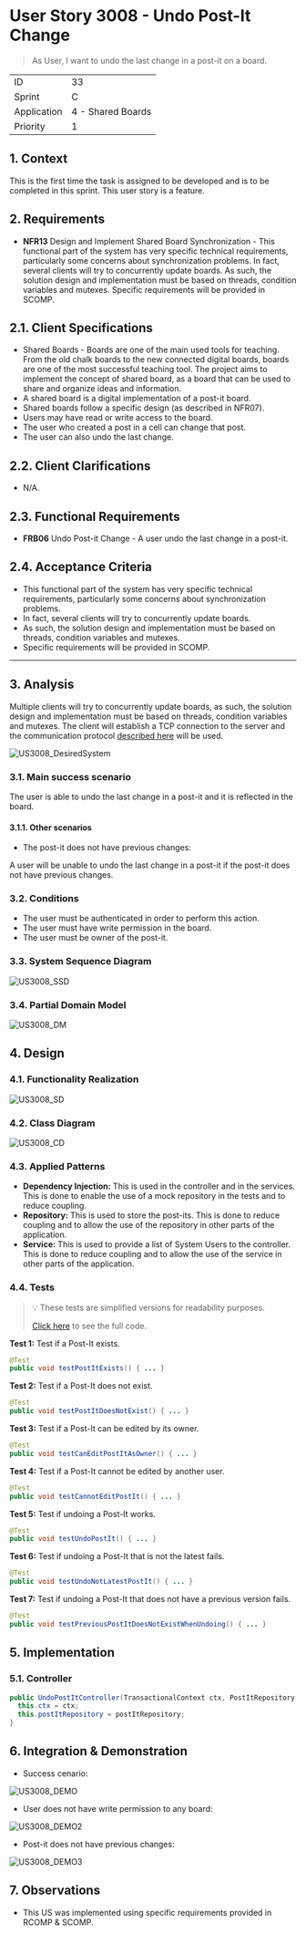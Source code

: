 # User Story 3008 - Undo Post-It Change

> As User, I want to undo the last change in a post-it on a board.

|             |                   |
| ----------- | ----------------- |
| ID          | 33                |
| Sprint      | C                 |
| Application | 4 - Shared Boards |
| Priority    | 1                 |

## 1. Context

This is the first time the task is assigned to be developed and is to be completed in this sprint. This user story is a feature.

## 2. Requirements

- **NFR13** Design and Implement Shared Board Synchronization - This functional part of the system has very specific technical requirements, particularly some concerns about synchronization problems. In fact, several clients will try to concurrently update boards. As such, the solution design and implementation must be based on threads, condition variables and mutexes. Specific requirements will be provided in SCOMP.

## 2.1. Client Specifications

- Shared Boards - Boards are one of the main used tools for teaching. From the old chalk boards to the new connected digital boards, boards are one of the most successful teaching tool. The project aims to implement the concept of shared board, as a board that can be used to share and organize ideas and information.
- A shared board is a digital implementation of a post-it board.
- Shared boards follow a specific design (as described in NFR07).
- Users may have read or write access to the board.
- The user who created a post in a cell can change that post.
- The user can also undo the last change.

## 2.2. Client Clarifications

- N/A.

## 2.3. Functional Requirements

- **FRB06** Undo Post-it Change - A user undo the last change in a post-it.

## 2.4. Acceptance Criteria

- This functional part of the system has very specific technical requirements, particularly some concerns about synchronization problems.
- In fact, several clients will try to concurrently update boards.
- As such, the solution design and implementation must be based on threads, condition variables and mutexes.
- Specific requirements will be provided in SCOMP.

---

## 3. Analysis

Multiple clients will try to concurrently update boards, as such, the solution design and implementation must be based on threads, condition variables and mutexes. The client will establish a TCP connection to the server and the communication protocol [described here](../../sprint-b/us24-3001/README.md) will be used.

![US3008_DesiredSystem](out/US3008_DesiredSystem.svg)

### 3.1. Main success scenario

The user is able to undo the last change in a post-it and it is reflected in the board.

#### 3.1.1. Other scenarios

- The post-it does not have previous changes:

A user will be unable to undo the last change in a post-it if the post-it does not have previous changes.

### 3.2. Conditions

- The user must be authenticated in order to perform this action.
- The user must have write permission in the board.
- The user must be owner of the post-it.

### 3.3. System Sequence Diagram

![US3008_SSD](out/US3008_SSD.svg)

### 3.4. Partial Domain Model

![US3008_DM](out/US3008_DM.svg)

## 4. Design

### 4.1. Functionality Realization

![US3008_SD](out/US3008_SD.svg)

### 4.2. Class Diagram

![US3008_CD](out/US3008_CD.svg)

### 4.3. Applied Patterns

- **Dependency Injection:** This is used in the controller and in the services. This is done to enable the use of a mock repository in the tests and to reduce coupling.
- **Repository:** This is used to store the post-its. This is done to reduce coupling and to allow the use of the repository in other parts of the application.
- **Service:** This is used to provide a list of System Users to the controller. This is done to reduce coupling and to allow the use of the service in other parts of the application.

### 4.4. Tests

> ️️💡 These tests are simplified versions for readability purposes.
>
> [Click here](/ecourse.core/src/test/java/eapli/ecourse/postitmanagement/application/UndoPostItControllerTest.java) to see the full code.

**Test 1:** Test if a Post-It exists.

```java
@Test
public void testPostItExists() { ... }
```

**Test 2:** Test if a Post-It does not exist.

```java
@Test
public void testPostItDoesNotExist() { ... }
```

**Test 3:** Test if a Post-It can be edited by its owner.

```java
@Test
public void testCanEditPostItAsOwner() { ... }
```

**Test 4:** Test if a Post-It cannot be edited by another user.

```java
@Test
public void testCannotEditPostIt() { ... }
```

**Test 5:** Test if undoing a Post-It works.

```java
@Test
public void testUndoPostIt() { ... }
```

**Test 6:** Test if undoing a Post-It that is not the latest fails.

```java
@Test
public void testUndoNotLatestPostIt() { ... }
```

**Test 7:** Test if undoing a Post-It that does not have a previous version fails.

```java
@Test
public void testPreviousPostItDoesNotExistWhenUndoing() { ... }
```

## 5. Implementation

### 5.1. Controller

```java
public UndoPostItController(TransactionalContext ctx, PostItRepository postItRepository) {
  this.ctx = ctx;
  this.postItRepository = postItRepository;
}
```

## 6. Integration & Demonstration

- Success cenario:

![US3008_DEMO](US3008_DEMO.png)

- User does not have write permission to any board:

![US3008_DEMO2](US3008_DEMO2.png)

- Post-it does not have previous changes:

![US3008_DEMO3](US3008_DEMO3.png)

## 7. Observations

- This US was implemented using specific requirements provided in RCOMP & SCOMP.
